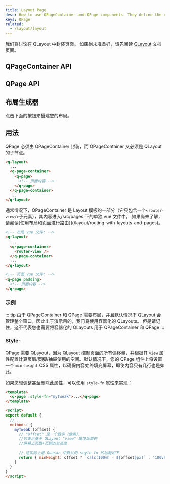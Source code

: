 ```yaml
---
title: Layout Page
desc: How to use QPageContainer and QPage components. They define the contents of your Quasar app pages.
keys: QPage
related:
  - /layout/layout
---
```

我们将讨论在 QLayout 中封装页面。 如果尚未准备好，请先阅读  [QLayout](/layout/layout) 文档页面。

## QPageContainer API
<doc-api file="QPageContainer" />

## QPage API
<doc-api file="QPage" />

## 布局生成器
点击下面的按钮来搭建您的布局。

<q-btn push color="brand-primary" icon-right="launch" label="布局生成器" href="/layout-builder" target="_blank" rel="noopener noreferrer" />

## 用法

QPage 必须由 QPageContainer 封装，而 QPageContainer 又必须是 QLayout 的子节点。

```html
<q-layout>
  ...
  <q-page-container>
    <q-page>
      <!-- 页面内容 -->
    </q-page>
  </q-page-container>
  ...
</q-layout>
```
通常情况下，QPageContainer 是 Layout 模板的一部分（它只包含一个`<router-view/>`子元素），其内容进入/src/pages 下的单独 vue 文件中。 如果尚未了解，请阅读[使用布局和页面进行路由]](/layout/routing-with-layouts-and-pages)。

```html
<!-- 布局 vue 文件: -->
<q-layout>
  ...
  <q-page-container>
    <router-view />
  </q-page-container>
  ...
</q-layout>

<!-- 页面 vue 文件: -->
<q-page padding>
  <!-- 页面内容 -->
</q-page>
```

### 示例
::: tip
由于 QPageContainer 和 QPage 需要布局，并且默认情况下 QLayout 会管理整个窗口，因此出于演示目的，我们将使用容器化的 QLayouts。 但是请记住，这不代表您也需要将容器化的 QLayouts 用于 QPageContainer 和 QPage
:::

<doc-example title="基础" file="QPage/Basic" />

### Style-

QPage 需要 QLayout，因为 QLayout 控制页面的所有偏移量，并根据其 `view` 属性配置计算页眉/页脚/抽屉使用的空间。默认情况下，您的 QPage 组件上将设置一个 `min-height` CSS 属性，以确保内容始终填充屏幕，即使内容只有几行也是如此。

如果您想调整甚至删除此属性，可以使用 `style-fn` 属性来实现：

```html
<template>
  <q-page :style-fn="myTweak">...</q-page>
</template>

<script>
export default {
  // ...
  methods: {
    myTweak (offset) {
      // "offset" 是一个数字（像素），
      //它表示基于 QLayout "view" 属性配置的
      //屏幕上页眉+页脚的总高度

      // 这实际上是 Quasar 中默认的 style-fn 的功能如下
      return { minHeight: offset ? `calc(100vh - ${offset}px)` : '100vh' }
    }
  }
}
</script>
```
